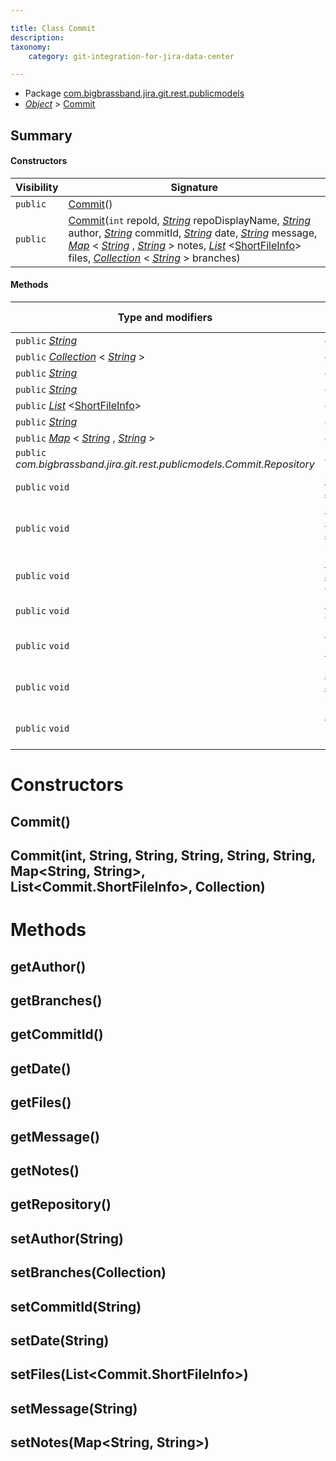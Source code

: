 ```yaml
---

title: Class Commit
description:
taxonomy:
    category: git-integration-for-jira-data-center

---
```



* Package [com.bigbrassband.jira.git.rest.publicmodels](README.html)
*  *[Object](https://docs.oracle.com/javase/8/docs/api/java/lang/Object.html)*  > [Commit](Commit.html)




## Summary
#### Constructors
| Visibility | Signature |
| --- | --- |
| `public` | [Commit](#commit)() |
| `public` | [Commit](#commitint-string-string-string-string-string-map-list-collection)(`int` repoId,  *[String](https://docs.oracle.com/javase/8/docs/api/java/lang/String.html)*  repoDisplayName,  *[String](https://docs.oracle.com/javase/8/docs/api/java/lang/String.html)*  author,  *[String](https://docs.oracle.com/javase/8/docs/api/java/lang/String.html)*  commitId,  *[String](https://docs.oracle.com/javase/8/docs/api/java/lang/String.html)*  date,  *[String](https://docs.oracle.com/javase/8/docs/api/java/lang/String.html)*  message,  *[Map](https://docs.oracle.com/javase/8/docs/api/java/util/Map.html)* < *[String](https://docs.oracle.com/javase/8/docs/api/java/lang/String.html)* ,  *[String](https://docs.oracle.com/javase/8/docs/api/java/lang/String.html)* > notes,  *[List](https://docs.oracle.com/javase/8/docs/api/java/util/List.html)* <[ShortFileInfo](ShortFileInfo.html)> files,  *[Collection](https://docs.oracle.com/javase/8/docs/api/java/util/Collection.html)* < *[String](https://docs.oracle.com/javase/8/docs/api/java/lang/String.html)* > branches) |

#### Methods
| Type and modifiers | Method signature |
| --- | --- |
| `public`  *[String](https://docs.oracle.com/javase/8/docs/api/java/lang/String.html)*  | [getAuthor](#getauthor)() |
| `public`  *[Collection](https://docs.oracle.com/javase/8/docs/api/java/util/Collection.html)* < *[String](https://docs.oracle.com/javase/8/docs/api/java/lang/String.html)* > | [getBranches](#getbranches)() |
| `public`  *[String](https://docs.oracle.com/javase/8/docs/api/java/lang/String.html)*  | [getCommitId](#getcommitid)() |
| `public`  *[String](https://docs.oracle.com/javase/8/docs/api/java/lang/String.html)*  | [getDate](#getdate)() |
| `public`  *[List](https://docs.oracle.com/javase/8/docs/api/java/util/List.html)* <[ShortFileInfo](ShortFileInfo.html)> | [getFiles](#getfiles)() |
| `public`  *[String](https://docs.oracle.com/javase/8/docs/api/java/lang/String.html)*  | [getMessage](#getmessage)() |
| `public`  *[Map](https://docs.oracle.com/javase/8/docs/api/java/util/Map.html)* < *[String](https://docs.oracle.com/javase/8/docs/api/java/lang/String.html)* ,  *[String](https://docs.oracle.com/javase/8/docs/api/java/lang/String.html)* > | [getNotes](#getnotes)() |
| `public` *com.bigbrassband.jira.git.rest.publicmodels.Commit.Repository* | [getRepository](#getrepository)() |
| `public` `void` | [setAuthor](#setauthorstring)( *[String](https://docs.oracle.com/javase/8/docs/api/java/lang/String.html)*  author) |
| `public` `void` | [setBranches](#setbranchescollection)( *[Collection](https://docs.oracle.com/javase/8/docs/api/java/util/Collection.html)* < *[String](https://docs.oracle.com/javase/8/docs/api/java/lang/String.html)* > branches) |
| `public` `void` | [setCommitId](#setcommitidstring)( *[String](https://docs.oracle.com/javase/8/docs/api/java/lang/String.html)*  commitId) |
| `public` `void` | [setDate](#setdatestring)( *[String](https://docs.oracle.com/javase/8/docs/api/java/lang/String.html)*  date) |
| `public` `void` | [setFiles](#setfileslist)( *[List](https://docs.oracle.com/javase/8/docs/api/java/util/List.html)* <[ShortFileInfo](ShortFileInfo.html)> files) |
| `public` `void` | [setMessage](#setmessagestring)( *[String](https://docs.oracle.com/javase/8/docs/api/java/lang/String.html)*  message) |
| `public` `void` | [setNotes](#setnotesmap)( *[Map](https://docs.oracle.com/javase/8/docs/api/java/util/Map.html)* < *[String](https://docs.oracle.com/javase/8/docs/api/java/lang/String.html)* ,  *[String](https://docs.oracle.com/javase/8/docs/api/java/lang/String.html)* > notes) |



# Constructors
## Commit()




## Commit(int, String, String, String, String, String, Map<String, String>, List<Commit.ShortFileInfo>, Collection<String>)





# Methods
## getAuthor()




## getBranches()




## getCommitId()




## getDate()




## getFiles()




## getMessage()




## getNotes()




## getRepository()




## setAuthor(String)




## setBranches(Collection<String>)




## setCommitId(String)




## setDate(String)




## setFiles(List<Commit.ShortFileInfo>)




## setMessage(String)




## setNotes(Map<String, String>)





